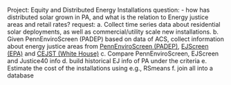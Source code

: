 Project: Equity and Distributed Energy Installations question: - how has distributed solar grown in PA, and what is the relation to Energy justice areas and retail rates? request: 
a. Collect time series data about residential solar deployments, as well as commercial/utility scale new installations. 
b. Given PennEnviroScreen (PADEP) based on data of ACS, collect information about energy justice areas from [PennEnviroScreen (PADEP)](https://www.dep.pa.gov/PublicParticipation/OfficeofEnvironmentalJustice/Pages/PA-Environmental-Justice-Areas.aspx), [EJScreen (EPA)](https://www.epa.gov/ejscreen) and [CEJST (White House)](https://screeningtool.geoplatform.gov/en/#3/33.47/-97.5)
c. Compare PennEnviroScreen, EJScreen and Justice40 info 
d. build historical EJ info of PA under the criteria 
e. Estimate the cost of the installations using e.g., RSmeans 
f. join all into a database
